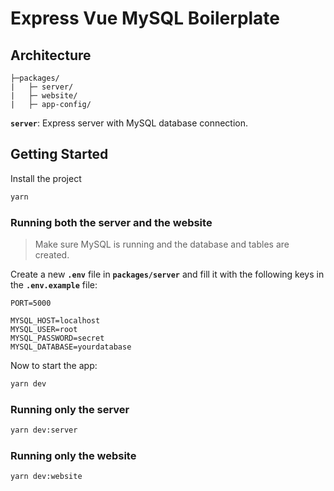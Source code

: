 # Express Vue MySQL Boilerplate

## Architecture

```text
├─packages/
|   ├─ server/
|   ├─ website/
|   ├─ app-config/
```

**`server`**: Express server with MySQL database connection.

## Getting Started

Install the project

```bash
yarn
```

### Running both the server and the website

> Make sure MySQL is running and the database and tables are created.

Create a new **`.env`** file in **`packages/server`** and fill it with the following keys in the **`.env.example`** file:

```text
PORT=5000

MYSQL_HOST=localhost
MYSQL_USER=root
MYSQL_PASSWORD=secret
MYSQL_DATABASE=yourdatabase
```

Now to start the app:

```bash
yarn dev
```

### Running only the server

```bash
yarn dev:server
```

### Running only the website

```bash
yarn dev:website
```
